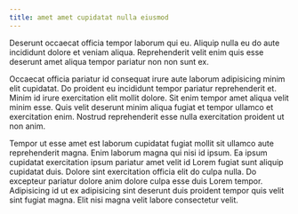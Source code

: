 ```yaml
---
title: amet amet cupidatat nulla eiusmod
---
```


Deserunt occaecat officia tempor laborum qui eu. Aliquip nulla eu do aute incididunt dolore et veniam aliqua. Reprehenderit velit enim quis esse deserunt amet aliqua tempor pariatur non non sunt ex.

Occaecat officia pariatur id consequat irure aute laborum adipisicing minim elit cupidatat. Do proident eu incididunt tempor pariatur reprehenderit et. Minim id irure exercitation elit mollit dolore. Sit enim tempor amet aliqua velit minim esse. Quis velit deserunt minim aliqua fugiat et tempor ullamco et exercitation enim. Nostrud reprehenderit esse nulla exercitation proident ut non anim.

Tempor ut esse amet est laborum cupidatat fugiat mollit sit ullamco aute reprehenderit magna. Enim laborum magna qui nisi id ipsum. Ea ipsum cupidatat exercitation ipsum pariatur amet velit id Lorem fugiat sunt aliquip cupidatat duis. Dolore sint exercitation officia elit do culpa nulla. Do excepteur pariatur dolore anim dolore culpa esse duis Lorem tempor. Adipisicing id ut ex adipisicing sint deserunt duis proident tempor quis velit sint fugiat magna. Elit nisi magna velit labore consectetur velit.